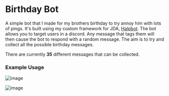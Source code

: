 # Birthday Bot

A simple bot that I made for my brothers birthday to try annoy him with lots of pings. It's built using my custom framework for JDA, [Halpbot](https://github.com/pumbas600/Halpbot).
The bot allows you to target users in a discord. Any message that tags them will then cause the bot to respond with a random message. The aim is to try and collect all the possible birthday messages.

There are currently **35** different messages that can be collected.

### Example Usage

![image](https://user-images.githubusercontent.com/38820160/160235476-ff7ef5b5-13c0-426c-b48f-643b2718a4dd.png)

![image](https://user-images.githubusercontent.com/38820160/160235491-420dfca7-c0c2-4336-9515-e69c5b91e73d.png)

